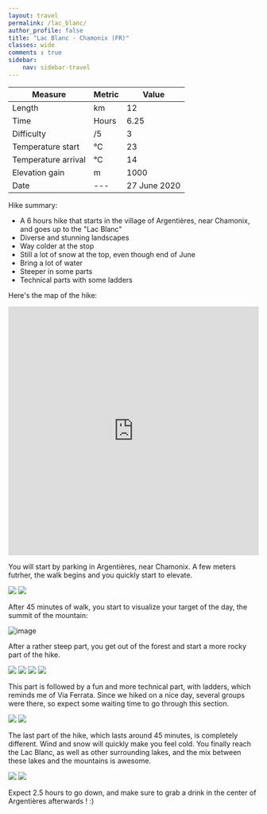 ```yaml
---
layout: travel
permalink: /lac_blanc/
author_profile: false
title: "Lac Blanc - Chamonix (FR)"
classes: wide
comments : true
sidebar:
    nav: sidebar-travel
---
```


<!-- jQuery 1.8 or later, 33 KB -->
<script src="https://ajax.googleapis.com/ajax/libs/jquery/1.11.1/jquery.min.js"></script>

<!-- Fotorama from CDNJS, 19 KB -->
<link  href="https://cdnjs.cloudflare.com/ajax/libs/fotorama/4.6.4/fotorama.css" rel="stylesheet">
<script src="https://cdnjs.cloudflare.com/ajax/libs/fotorama/4.6.4/fotorama.js"></script>

| Measure | Metric | Value |
| --- | --- | --- |
| Length | km | 12 |
| Time | Hours | 6.25 |
| Difficulty | /5 | 3 |
| Temperature start | °C | 23 |
| Temperature arrival | °C | 14 |
| Elevation gain | m | 1000 |
| Date | --- | 27 June 2020 |

Hike summary:
- A 6 hours hike that starts in the village of Argentières, near Chamonix, and goes up to the "Lac Blanc"
- Diverse and stunning landscapes
- Way colder at the stop
- Still a lot of snow at the top, even though end of June
- Bring a lot of water
- Steeper in some parts
- Technical parts with some ladders

Here's the map of the hike:

<iframe src="https://www.google.com/maps/d/u/0/embed?mid=1rezmFUSNLjmi4WA03zWfp8Maa1uYQH15" width="100%" height="500" frameBorder="0"></iframe>

<br>

You will start by parking in Argentières, near Chamonix. A few meters futrher, the walk begins and you quickly start to elevate. 

<div class="fotorama">
  <img src="https://drive.google.com/uc?id=1bvXsMzgQZYS980ozn2aLokiuHz5PXOqc">
  <img src="https://drive.google.com/uc?id=1Pp5j1DIrIUPDDxH0bBjB81BYb4WS45if">
</div>

After 45 minutes of walk, you start to visualize your target of the day, the summit of the mountain:

![image](https://drive.google.com/uc?id=1Nupl0WxzB1lz12AlDM-44R1_YJMUyhFc)

After a rather steep part, you get out of the forest and start a more rocky part of the hike. 

<div class="fotorama">
  <img src="https://drive.google.com/uc?id=10I6rHAubh9xXN_oRputufARSiQOoilEE">
  <img src="https://drive.google.com/uc?id=1Dc9uEukovSMG-hiK1NguYM9AApQd9Y8b">
  <img src="https://drive.google.com/uc?id=13rVa7lf9ih0JMCgUAEHnVN5yLnAosstG">
  <img src="https://drive.google.com/uc?id=1cJdxIBfkX2aOV_sv9fh2Bx3FpuzzCrkd">
</div>

This part is followed by a fun and more technical part, with ladders, which reminds me of Via Ferrata. Since we hiked on a nice day, several groups were there, so expect some waiting time to go through this section.

<div class="fotorama">
  <img src="https://drive.google.com/uc?id=1j566NfcjQ_COaciI0HD29wZuMkxwkt0R">
  <img src="https://drive.google.com/uc?id=1N_B-Labg6QTm_tIcuUHgotLAmLfQRTkR">
</div>

The last part of the hike, which lasts around 45 minutes, is completely different. Wind and snow will quickly make you feel cold. You finally reach the Lac Blanc, as well as other surrounding lakes, and the mix between these lakes and the mountains is awesome.

<div class="fotorama">
  <img src="https://drive.google.com/uc?id=1rY1inipO3SzJqoWy_jPD85tKeFeDR0VP">
  <img src="https://drive.google.com/uc?id=1rEmJWD7YEXvdFG_QtJyhqV_OWv2kxwTM">
</div>

Expect 2.5 hours to go down, and make sure to grab a drink in the center of Argentières afterwards ! :)